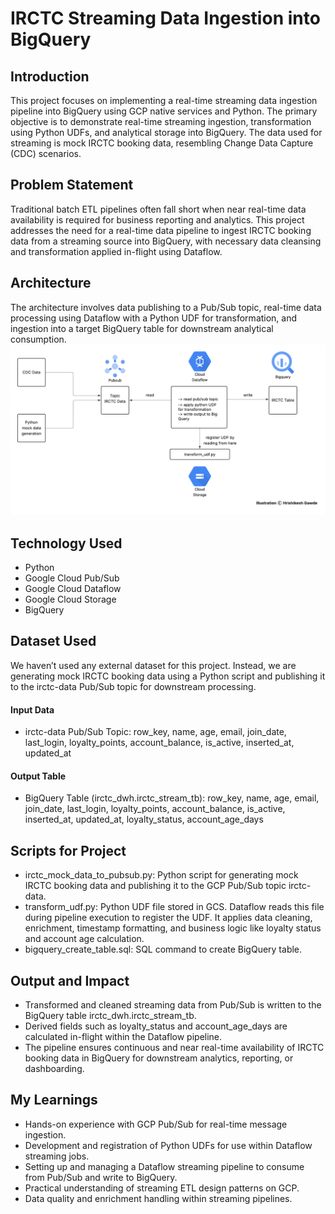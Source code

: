 # IRCTC Streaming Data Ingestion into BigQuery

## Introduction
This project focuses on implementing a real-time streaming data ingestion pipeline into BigQuery using GCP native services and Python. The primary objective is to demonstrate real-time streaming ingestion, transformation using Python UDFs, and analytical storage into BigQuery. The data used for streaming is mock IRCTC booking data, resembling Change Data Capture (CDC) scenarios.

## Problem Statement
Traditional batch ETL pipelines often fall short when near real-time data availability is required for business reporting and analytics. This project addresses the need for a real-time data pipeline to ingest IRCTC booking data from a streaming source into BigQuery, with necessary data cleansing and transformation applied in-flight using Dataflow.

## Architecture
The architecture involves data publishing to a Pub/Sub topic, real-time data processing using Dataflow with a Python UDF for transformation, and ingestion into a target BigQuery table for downstream analytical consumption.
![Project Architecture](IRCTC-Streaming-Data-Ingestion-Into-BigQuery.png)

## Technology Used
- Python
- Google Cloud Pub/Sub
- Google Cloud Dataflow
- Google Cloud Storage
- BigQuery

## Dataset Used
We haven’t used any external dataset for this project. Instead, we are generating mock IRCTC booking data using a Python script and publishing it to the irctc-data Pub/Sub topic for downstream processing.

#### Input Data
- irctc-data Pub/Sub Topic: row_key, name, age, email, join_date, last_login, loyalty_points, account_balance, is_active, inserted_at, updated_at

#### Output Table
- BigQuery Table (irctc_dwh.irctc_stream_tb): row_key, name, age, email, join_date, last_login, loyalty_points, account_balance, is_active, inserted_at, updated_at, loyalty_status, account_age_days

## Scripts for Project
- irctc_mock_data_to_pubsub.py: Python script for generating mock IRCTC booking data and publishing it to the GCP Pub/Sub topic irctc-data.
- transform_udf.py: Python UDF file stored in GCS. Dataflow reads this file during pipeline execution to register the UDF. It applies data cleaning, enrichment, timestamp formatting, and business logic like loyalty status and account age calculation.
- bigquery_create_table.sql: SQL command to create BigQuery table.

## Output and Impact
- Transformed and cleaned streaming data from Pub/Sub is written to the BigQuery table irctc_dwh.irctc_stream_tb.
- Derived fields such as loyalty_status and account_age_days are calculated in-flight within the Dataflow pipeline.
- The pipeline ensures continuous and near real-time availability of IRCTC booking data in BigQuery for downstream analytics, reporting, or dashboarding.

## My Learnings
- Hands-on experience with GCP Pub/Sub for real-time message ingestion.
- Development and registration of Python UDFs for use within Dataflow streaming jobs.
- Setting up and managing a Dataflow streaming pipeline to consume from Pub/Sub and write to BigQuery.
- Practical understanding of streaming ETL design patterns on GCP.
- Data quality and enrichment handling within streaming pipelines.
